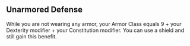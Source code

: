 ## Unarmored Defense
While you are not wearing any armor, your Armor Class equals 9 + your Dexterity modifier + your Constitution modifier. You can use a shield and still gain this benefit.

<!--

-<< CHANGES >>-
- reduced armor from 10 + mods to 9 + mods
- all armor has been reduced by 1 across the board

-<< TODO >>-
- none

-<< COMMENTARY >>-
- none

-->
